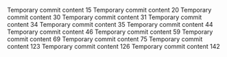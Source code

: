 Temporary commit content 15
Temporary commit content 20
Temporary commit content 30
Temporary commit content 31
Temporary commit content 34
Temporary commit content 35
Temporary commit content 44
Temporary commit content 46
Temporary commit content 59
Temporary commit content 69
Temporary commit content 75
Temporary commit content 123
Temporary commit content 126
Temporary commit content 142
